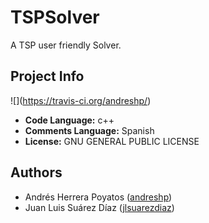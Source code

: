 # TSPSolver

A TSP user friendly Solver.

## Project Info

![](https://travis-ci.org/andreshp/<TSPSolver class="svg"></TSPSolver>)

- **Code Language:** c++
- **Comments Language:** Spanish
- **License:** GNU GENERAL PUBLIC LICENSE

## Authors

- Andrés Herrera Poyatos ([andreshp](https://github.com/andreshp))
- Juan Luis Suárez Díaz ([jlsuarezdiaz](https://github.com/jlsuarezdiaz))
